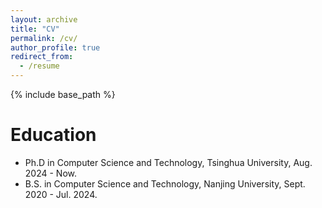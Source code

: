 ```yaml
---
layout: archive
title: "CV"
permalink: /cv/
author_profile: true
redirect_from:
  - /resume
---
```


{% include base_path %}

Education
======
* Ph.D in Computer Science and Technology, Tsinghua University, Aug. 2024 - Now.
* B.S. in Computer Science and Technology, Nanjing University, Sept. 2020 - Jul. 2024.
